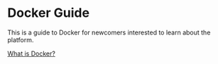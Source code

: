 # Docker Guide

This is a guide to Docker for newcomers interested to learn about the platform. 


<ins> What is Docker? <ins>
